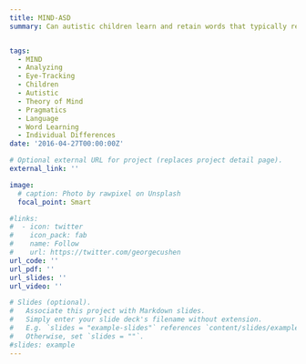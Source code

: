 ```yaml
---
title: MIND-ASD
summary: Can autistic children learn and retain words that typically rely on theory of mind skills to correctly map? While some autistic children can correctly map and retain such words, showing more stable memory for pragmatically inferred words over directly mapped words, others cannot. However, unlike in typically developing children, this is not modulated by theory of mind skills, indicating that other cognitive mechanisms may underpin pragmatic inference resolution. 


tags:
  - MIND
  - Analyzing
  - Eye-Tracking
  - Children
  - Autistic
  - Theory of Mind
  - Pragmatics
  - Language
  - Word Learning 
  - Individual Differences
date: '2016-04-27T00:00:00Z'

# Optional external URL for project (replaces project detail page).
external_link: ''

image:
  # caption: Photo by rawpixel on Unsplash
  focal_point: Smart

#links:
#  - icon: twitter
#    icon_pack: fab
#    name: Follow
#    url: https://twitter.com/georgecushen
url_code: ''
url_pdf: ''
url_slides: ''
url_video: ''

# Slides (optional).
#   Associate this project with Markdown slides.
#   Simply enter your slide deck's filename without extension.
#   E.g. `slides = "example-slides"` references `content/slides/example-slides.md`.
#   Otherwise, set `slides = ""`.
#slides: example
---
```


